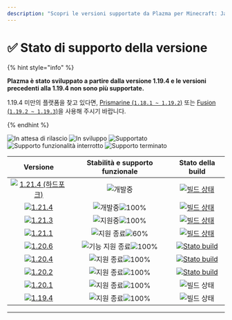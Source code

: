 ```yaml
---
description: "Scopri le versioni supportate da Plazma per Minecraft: Java Edition."
---
```


# ✅ Stato di supporto della versione

{% hint style="info" %}

**Plazma è stato sviluppato a partire dalla versione 1.19.4 e le versioni precedenti alla 1.19.4 non sono più supportate.**

1.19.4 미만의 플랫폼을 찾고 있다면, [Prismarine (`1.18.1 ~ 1.19.2`)](https://github.com/PrismarineTeam/Prismarine) 또는 [Fusion (`1.19.2 ~ 1.19.3`)](https://github.com/RuinedTechnologyUnify/Fusion)을 사용해 주시기 바랍니다.

{% endhint %}

[wtr]: https://badge.plazmamc.org/0/In%20attesa%20di%20rilascio
[idv]: https://badge.plazmamc.org/1/In%20sviluppo
[atv]: https://badge.plazmamc.org/2/Supportato
[fse]: https://badge.plazmamc.org/6/Supporto%20funzionalità%20interrotto
[eol]: https://badge.plazmamc.org/4/Supporto%20terminato
[ukn]: https://badge.plazmamc.org/0/Nessuna%20informazione
[vgd]: https://badge.plazmamc.org/2/매우%20좋음
[mid]: https://badge.plazmamc.org/6/Standard
[100]: https://badge.plazmamc.org/percent/100

![In attesa di rilascio][wtr] ![In sviluppo][idv] ![Supportato][atv] ![Supporto funzionalità interrotto][fse] ![Supporto terminato][eol]

|                                                                 Versione                                                                |            Stabilità    e    supporto funzionale           |                                                                                                                          Stato della build                                                                                                                         |
| :-------------------------------------------------------------------------------------------------------------------------------------: | :--------------------------------------------------------: | :----------------------------------------------------------------------------------------------------------------------------------------------------------------------------------------------------------------------------------------------------------------: |
| [![1.21.4 (하드포크)](https://badge.plazmamc.org/0/1.21.4%20\(하드포크\))](https://github.com/PlazmaMC/PlazmaBukkit/tree/feat/1.21.4/hard-fork) |                         ![개발중][idv]                        | [![빌드 상태](https://img.shields.io/jenkins/build?jobUrl=https%3A%2F%2Fci.codemc.io%2Fjob%2FPlazmaMC%2Fjob%2FFeature%20Previews%2Fjob%2Ffeat%25252F1.21.4%25252Fhard-fork%2F\&style=for-the-badge)](https://ci.codemc.io/job/PlazmaMC/job/Plazma/job/dev%252F1.21.4/) |
|                            [![1.21.4](https://badge.plazmamc.org/0/1.21.4)](https://git.plazmamc.org/1.21.4)                            |                   ![개발중][idv]![100%][100]                  |                [![빌드 상태](https://img.shields.io/jenkins/build?jobUrl=https%3A%2F%2Fci.codemc.io%2Fjob%2FPlazmaMC%2Fjob%2FPlazma%2Fjob%2Fdev%25252F1.21.4%2F\&style=for-the-badge)](https://ci.codemc.io/job/PlazmaMC/job/Plazma/job/dev%252F1.21.4/)               |
|                            [![1.21.3](https://badge.plazmamc.org/1/1.21.3)](https://git.plazmamc.org/1.21.3)                            |                   ![지원중][atv]![100%][100]                  |                                                                                   [![빌드 상태](https://build.plazmamc.org/1.21.3)](https://build.plazmamc.org/1.21.3?redirect=true)                                                                                   |
|                            [![1.21.1](https://badge.plazmamc.org/6/1.21.1)](https://git.plazmamc.org/1.21.1)                            | ![지원 종료][eol]![60%](https://badge.plazmamc.org/percent/60) |                                                                                   [![빌드 상태](https://build.plazmamc.org/1.21.1)](https://build.plazmamc.org/1.21.1?redirect=true)                                                                                   |
|                            [![1.20.6](https://badge.plazmamc.org/2/1.20.6)](https://git.plazmamc.org/1.20.6)                            |                ![기능 지원 종료][fse]![100%][100]                |                                                                                [![Stato build](https://build.plazmamc.org/1.20.6)](https://build.plazmamc.org/1.20.6?redirect=true)                                                                                |
|                            [![1.20.4](https://badge.plazmamc.org/6/1.20.4)](https://git.plazmamc.org/1.20.4)                            |                  ![지원 종료][eol]![100%][100]                 |                                                                                [![Stato build](https://build.plazmamc.org/1.20.4)](https://build.plazmamc.org/1.20.4?redirect=true)                                                                                |
|                            [![1.20.2](https://badge.plazmamc.org/4/1.20.2)](https://git.plazmamc.org/1.20.2)                            |                  ![지원 종료][eol]![100%][100]                 |                                                                                [![Stato build](https://build.plazmamc.org/1.20.2)](https://build.plazmamc.org/1.20.2?redirect=true)                                                                                |
|                            [![1.20.1](https://badge.plazmamc.org/4/1.20.1)](https://git.plazmamc.org/1.20.1)                            |                  ![지원 종료][eol]![100%][100]                 |                                                                                                                            ![빌드 상태][ukn]                                                                                                                           |
|                            [![1.19.4](https://badge.plazmamc.org/4/1.19.4)](https://git.plazmamc.org/1.19.4)                            |                  ![지원 종료][eol]![100%][100]                 |                                                                                                                            ![빌드 상태][ukn]                                                                                                                           |

***
